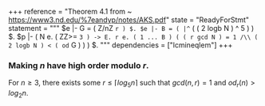 +++
reference = "Theorem 4.1 from ~ https://www3.nd.edu/%7eandyp/notes/AKS.pdf"
state = "ReadyForStmt"
statement = """
$e |- G = ( Z/nZ ` r ) $.
$e |- B = ( |^ ` ( ( 2 logb N ) ^ 5 ) ) $.
$p |- ( N e. ( ZZ>= ` 3 ) -> E. r e. ( 1 ... B ) ( ( r gcd N ) = 1 /\\ ( 2 logb N ) < ( od ` G ) ) ) $.
"""
dependencies = ["lcmineqlem"]
+++
### Making $n$ have high order modulo $r$.

For $n \geq 3$, there exists some $r \leq \left\lceil log_5 n \right\rceil$ such that $gcd(n, r) = 1$ and $od_r(n) > log_2 n$.

